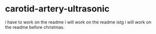# carotid-artery-ultrasonic

i have to work on the readme i will work on the readme
istg i will work on the readme before christmas. 
